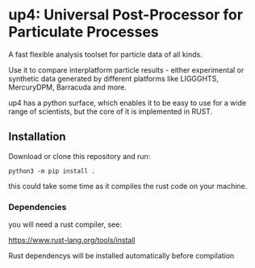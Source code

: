 # up4: Universal Post-Processor for Particulate Processes

A fast flexible analysis toolset for particle data of all kinds.

Use it to compare interplatform particle results - either experimental
or synthetic data generated by different platforms like LIGGGHTS, MercuryDPM,
Barracuda and more.

up4 has a python surface, which enables it to be easy to use for a wide range of
scientists, but the core of it is implemented in RUST.


## Installation

Download or clone this repository and run:

    python3 -m pip install .

this could take some time as it compiles the rust code on your machine.

### Dependencies

you will need a rust compiler, see:

https://www.rust-lang.org/tools/install

Rust dependencys will be installed automatically before compilation
